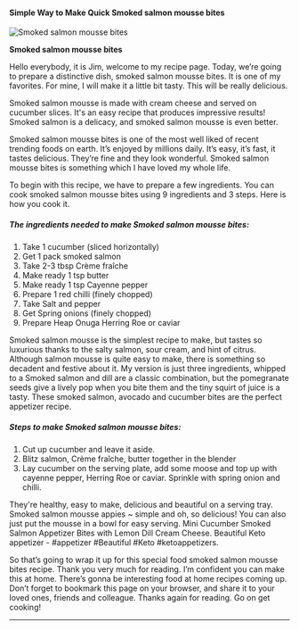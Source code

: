             

#### Simple Way to Make Quick Smoked salmon mousse bites

![Smoked salmon mousse bites](https://img-global.cpcdn.com/recipes/a43e5a6dd1edb989/751x532cq70/smoked-salmon-mousse-bites-recipe-main-photo.jpg)

**Smoked salmon mousse bites**

Hello everybody, it is Jim, welcome to my recipe page. Today, we’re going to prepare a distinctive dish, smoked salmon mousse bites. It is one of my favorites. For mine, I will make it a little bit tasty. This will be really delicious.

Smoked salmon mousse is made with cream cheese and served on cucumber slices. It's an easy recipe that produces impressive results! Smoked salmon is a delicacy, and smoked salmon mousse is even better.

Smoked salmon mousse bites is one of the most well liked of recent trending foods on earth. It’s enjoyed by millions daily. It’s easy, it’s fast, it tastes delicious. They’re fine and they look wonderful. Smoked salmon mousse bites is something which I have loved my whole life.

To begin with this recipe, we have to prepare a few ingredients. You can cook smoked salmon mousse bites using 9 ingredients and 3 steps. Here is how you cook it.

##### The ingredients needed to make Smoked salmon mousse bites:

1.  Take 1 cucumber (sliced horizontally)
2.  Get 1 pack smoked salmon
3.  Take 2-3 tbsp Crème fraîche
4.  Make ready 1 tsp butter
5.  Make ready 1 tsp Cayenne pepper
6.  Prepare 1 red chilli (finely chopped)
7.  Take Salt and pepper
8.  Get Spring onions (finely chopped)
9.  Prepare Heap Onuga Herring Roe or caviar

Smoked salmon mousse is the simplest recipe to make, but tastes so luxurious thanks to the salty salmon, sour cream, and hint of citrus. Although salmon mousse is quite easy to make, there is something so decadent and festive about it. My version is just three ingredients, whipped to a Smoked salmon and dill are a classic combination, but the pomegranate seeds give a lively pop when you bite them and the tiny squirt of juice is a tasty. These smoked salmon, avocado and cucumber bites are the perfect appetizer recipe.

##### Steps to make Smoked salmon mousse bites:

1.  Cut up cucumber and leave it aside.
2.  Blitz salmon, Crème fraîche, butter together in the blender
3.  Lay cucumber on the serving plate, add some moose and top up with cayenne pepper, Herring Roe or caviar. Sprinkle with spring onion and chilli.

They're healthy, easy to make, delicious and beautiful on a serving tray. Smoked salmon mousse appies ~ simple and oh, so delicious! You can also just put the mousse in a bowl for easy serving. Mini Cucumber Smoked Salmon Appetizer Bites with Lemon Dill Cream Cheese. Beautiful Keto appetizer - #appetizer #Beautiful #Keto #ketoappetizers.

So that’s going to wrap it up for this special food smoked salmon mousse bites recipe. Thank you very much for reading. I’m confident you can make this at home. There’s gonna be interesting food at home recipes coming up. Don’t forget to bookmark this page on your browser, and share it to your loved ones, friends and colleague. Thanks again for reading. Go on get cooking!

* * *